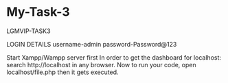 
# My-Task-3
LGMVIP-TASK3

LOGIN DETAILS
username-admin
password-Password@123

Start Xampp/Wampp server first
In order to get the dashboard for localhost: search http://localhost in any browser.
Now to run your code, open localhost/file.php then it gets executed.
